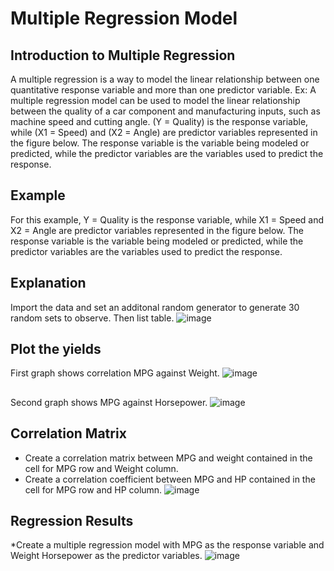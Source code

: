 # Multiple Regression Model
## Introduction to Multiple Regression
A multiple regression is a way to model the linear relationship between one quantitative response variable and more than one predictor variable. Ex: A multiple regression model can be used to model the linear relationship between the quality of a car component and manufacturing inputs, such as machine speed and cutting angle. (Y = Quality) is the response variable, while (X1 = Speed) and (X2 = Angle) are predictor variables represented in the figure below. The response variable is the variable being modeled or predicted, while the predictor variables are the variables used to predict the response.

## Example
For this example, Y = Quality is the response variable, while X1 = Speed and X2 = Angle are predictor variables represented in the figure below. The response variable is the variable being modeled or predicted, while the predictor variables are the variables used to predict the response.

## Explanation
Import the data and set an additonal random generator to generate 30 random sets to observe. Then list table.
![image](https://user-images.githubusercontent.com/75659218/195444389-166a72ba-ea6a-4536-8f61-78534f4c26ea.png)
##
## Plot the yields
First graph shows correlation MPG against Weight.
![image](https://user-images.githubusercontent.com/75659218/195447242-d6b53c2c-f117-4df0-a182-e94314467e25.png)
##
Second graph shows MPG against Horsepower.
![image](https://user-images.githubusercontent.com/75659218/195444543-a511c65c-e472-4ff9-bf07-9bcae826bf41.png)
##
##
## Correlation Matrix
* Create a correlation matrix between MPG and weight contained in the cell for MPG row and Weight column.
* Create a correlation coefficient between MPG and HP contained in the cell for MPG row and HP column.
![image](https://user-images.githubusercontent.com/75659218/195447400-664b6907-5bc0-4687-ac09-fe25a53e4071.png)

## Regression Results
*Create a multiple regression model with MPG as the response variable and Weight Horsepower as the predictor variables.
![image](https://user-images.githubusercontent.com/75659218/195452051-94a9f851-fec2-4b2a-98be-c36673038cd8.png)



